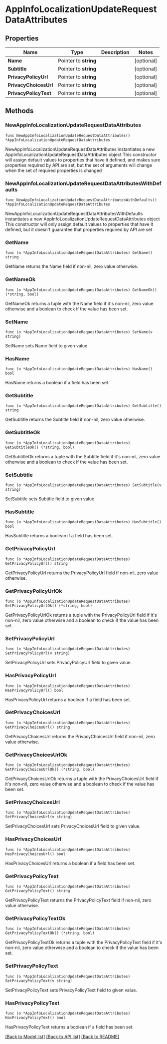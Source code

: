 # AppInfoLocalizationUpdateRequestDataAttributes

## Properties

Name | Type | Description | Notes
------------ | ------------- | ------------- | -------------
**Name** | Pointer to **string** |  | [optional] 
**Subtitle** | Pointer to **string** |  | [optional] 
**PrivacyPolicyUrl** | Pointer to **string** |  | [optional] 
**PrivacyChoicesUrl** | Pointer to **string** |  | [optional] 
**PrivacyPolicyText** | Pointer to **string** |  | [optional] 

## Methods

### NewAppInfoLocalizationUpdateRequestDataAttributes

`func NewAppInfoLocalizationUpdateRequestDataAttributes() *AppInfoLocalizationUpdateRequestDataAttributes`

NewAppInfoLocalizationUpdateRequestDataAttributes instantiates a new AppInfoLocalizationUpdateRequestDataAttributes object
This constructor will assign default values to properties that have it defined,
and makes sure properties required by API are set, but the set of arguments
will change when the set of required properties is changed

### NewAppInfoLocalizationUpdateRequestDataAttributesWithDefaults

`func NewAppInfoLocalizationUpdateRequestDataAttributesWithDefaults() *AppInfoLocalizationUpdateRequestDataAttributes`

NewAppInfoLocalizationUpdateRequestDataAttributesWithDefaults instantiates a new AppInfoLocalizationUpdateRequestDataAttributes object
This constructor will only assign default values to properties that have it defined,
but it doesn't guarantee that properties required by API are set

### GetName

`func (o *AppInfoLocalizationUpdateRequestDataAttributes) GetName() string`

GetName returns the Name field if non-nil, zero value otherwise.

### GetNameOk

`func (o *AppInfoLocalizationUpdateRequestDataAttributes) GetNameOk() (*string, bool)`

GetNameOk returns a tuple with the Name field if it's non-nil, zero value otherwise
and a boolean to check if the value has been set.

### SetName

`func (o *AppInfoLocalizationUpdateRequestDataAttributes) SetName(v string)`

SetName sets Name field to given value.

### HasName

`func (o *AppInfoLocalizationUpdateRequestDataAttributes) HasName() bool`

HasName returns a boolean if a field has been set.

### GetSubtitle

`func (o *AppInfoLocalizationUpdateRequestDataAttributes) GetSubtitle() string`

GetSubtitle returns the Subtitle field if non-nil, zero value otherwise.

### GetSubtitleOk

`func (o *AppInfoLocalizationUpdateRequestDataAttributes) GetSubtitleOk() (*string, bool)`

GetSubtitleOk returns a tuple with the Subtitle field if it's non-nil, zero value otherwise
and a boolean to check if the value has been set.

### SetSubtitle

`func (o *AppInfoLocalizationUpdateRequestDataAttributes) SetSubtitle(v string)`

SetSubtitle sets Subtitle field to given value.

### HasSubtitle

`func (o *AppInfoLocalizationUpdateRequestDataAttributes) HasSubtitle() bool`

HasSubtitle returns a boolean if a field has been set.

### GetPrivacyPolicyUrl

`func (o *AppInfoLocalizationUpdateRequestDataAttributes) GetPrivacyPolicyUrl() string`

GetPrivacyPolicyUrl returns the PrivacyPolicyUrl field if non-nil, zero value otherwise.

### GetPrivacyPolicyUrlOk

`func (o *AppInfoLocalizationUpdateRequestDataAttributes) GetPrivacyPolicyUrlOk() (*string, bool)`

GetPrivacyPolicyUrlOk returns a tuple with the PrivacyPolicyUrl field if it's non-nil, zero value otherwise
and a boolean to check if the value has been set.

### SetPrivacyPolicyUrl

`func (o *AppInfoLocalizationUpdateRequestDataAttributes) SetPrivacyPolicyUrl(v string)`

SetPrivacyPolicyUrl sets PrivacyPolicyUrl field to given value.

### HasPrivacyPolicyUrl

`func (o *AppInfoLocalizationUpdateRequestDataAttributes) HasPrivacyPolicyUrl() bool`

HasPrivacyPolicyUrl returns a boolean if a field has been set.

### GetPrivacyChoicesUrl

`func (o *AppInfoLocalizationUpdateRequestDataAttributes) GetPrivacyChoicesUrl() string`

GetPrivacyChoicesUrl returns the PrivacyChoicesUrl field if non-nil, zero value otherwise.

### GetPrivacyChoicesUrlOk

`func (o *AppInfoLocalizationUpdateRequestDataAttributes) GetPrivacyChoicesUrlOk() (*string, bool)`

GetPrivacyChoicesUrlOk returns a tuple with the PrivacyChoicesUrl field if it's non-nil, zero value otherwise
and a boolean to check if the value has been set.

### SetPrivacyChoicesUrl

`func (o *AppInfoLocalizationUpdateRequestDataAttributes) SetPrivacyChoicesUrl(v string)`

SetPrivacyChoicesUrl sets PrivacyChoicesUrl field to given value.

### HasPrivacyChoicesUrl

`func (o *AppInfoLocalizationUpdateRequestDataAttributes) HasPrivacyChoicesUrl() bool`

HasPrivacyChoicesUrl returns a boolean if a field has been set.

### GetPrivacyPolicyText

`func (o *AppInfoLocalizationUpdateRequestDataAttributes) GetPrivacyPolicyText() string`

GetPrivacyPolicyText returns the PrivacyPolicyText field if non-nil, zero value otherwise.

### GetPrivacyPolicyTextOk

`func (o *AppInfoLocalizationUpdateRequestDataAttributes) GetPrivacyPolicyTextOk() (*string, bool)`

GetPrivacyPolicyTextOk returns a tuple with the PrivacyPolicyText field if it's non-nil, zero value otherwise
and a boolean to check if the value has been set.

### SetPrivacyPolicyText

`func (o *AppInfoLocalizationUpdateRequestDataAttributes) SetPrivacyPolicyText(v string)`

SetPrivacyPolicyText sets PrivacyPolicyText field to given value.

### HasPrivacyPolicyText

`func (o *AppInfoLocalizationUpdateRequestDataAttributes) HasPrivacyPolicyText() bool`

HasPrivacyPolicyText returns a boolean if a field has been set.


[[Back to Model list]](../README.md#documentation-for-models) [[Back to API list]](../README.md#documentation-for-api-endpoints) [[Back to README]](../README.md)


